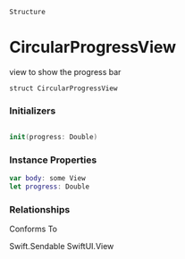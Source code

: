 ```Structure```
# CircularProgressView
view to show the progress bar
```
struct CircularProgressView
```

### Initializers
```swift

init(progress: Double)
```
  
### Instance Properties
```swift
var body: some View
let progress: Double
```


### Relationships
Conforms To

Swift.Sendable
SwiftUI.View
